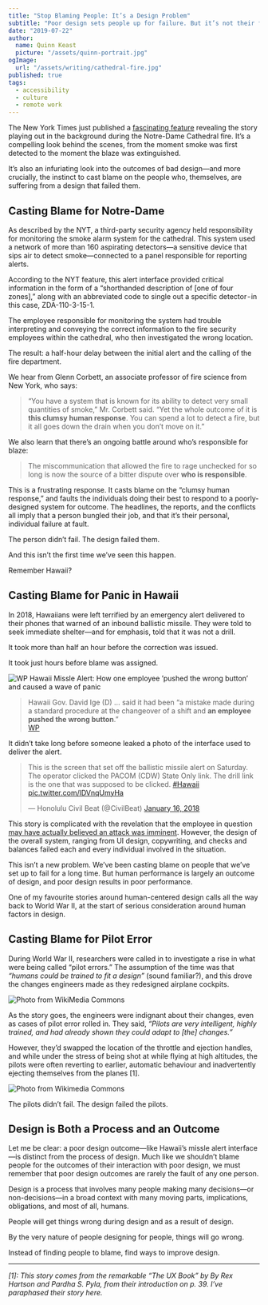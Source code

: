 ```yaml
---
title: "Stop Blaming People: It’s a Design Problem"
subtitle: "Poor design sets people up for failure. But it’s not their failure."
date: "2019-07-22"
author:
  name: Quinn Keast
  picture: "/assets/quinn-portrait.jpg"
ogImage:
  url: "/assets/writing/cathedral-fire.jpg"
published: true
tags:
  - accessibility
  - culture
  - remote work
---
```


The New York Times just published a [fascinating feature](https://www.nytimes.com/interactive/2019/07/16/world/europe/notre-dame.html) revealing the story playing out in the background during the Notre-Dame Cathedral fire. It’s a compelling look behind the scenes, from the moment smoke was first detected to the moment the blaze was extinguished.

It’s also an infuriating look into the outcomes of bad design—and more crucially, the instinct to cast blame on the people who, themselves, are suffering from a design that failed them.

## Casting Blame for Notre-Dame

As described by the NYT, a third-party security agency held responsibility for monitoring the smoke alarm system for the cathedral. This system used a network of more than 160 aspirating detectors—a sensitive device that sips air to detect smoke—connected to a panel responsible for reporting alerts.

According to the NYT feature, this alert interface provided critical information in the form of a “shorthanded description of \[one of four zones\],” along with an abbreviated code to single out a specific detector - in this case, ZDA-110-3-15-1.

The employee responsible for monitoring the system had trouble interpreting and conveying the correct information to the fire security employees within the cathedral, who then investigated the wrong location.

The result: a half-hour delay between the initial alert and the calling of the fire department.

We hear from Glenn Corbett, an associate professor of fire science from New York, who says:

> “You have a system that is known for its ability to detect very small quantities of smoke,” Mr. Corbett said. “Yet the whole outcome of it is **this clumsy human response**. You can spend a lot to detect a fire, but it all goes down the drain when you don’t move on it.”

We also learn that there’s an ongoing battle around who’s responsible for blaze:

> The miscommunication that allowed the fire to rage unchecked for so long is now the source of a bitter dispute over **who is responsible**.

This is a frustrating response. It casts blame on the “clumsy human response,” and faults the individuals doing their best to respond to a poorly-designed system for outcome. The headlines, the reports, and the conflicts all imply that a person bungled their job, and that it’s their personal, individual failure at fault.

The person didn’t fail. The design failed them.

And this isn’t the first time we’ve seen this happen.

Remember Hawaii?

## Casting Blame for Panic in Hawaii

In 2018, Hawaiians were left terrified by an emergency alert delivered to their phones that warned of an inbound ballistic missile. They were told to seek immediate shelter—and for emphasis, told that it was not a drill.

It took more than half an hour before the correction was issued.

It took just hours before blame was assigned.

![WP Hawaii Missle Alert: How one employee ’pushed the wrong button’ and caused a wave of panic](/assets/writing/hawaii-missile-alert.png)

> Hawaii Gov. David Ige (D) … said it had been “a mistake made during a standard procedure at the changeover of a shift and **an employee pushed the wrong button**.”  
> [WP](https://www.washingtonpost.com/news/post-nation/wp/2018/01/14/hawaii-missile-alert-how-one-employee-pushed-the-wrong-button-and-caused-a-wave-of-panic/)

It didn’t take long before someone leaked a photo of the interface used to deliver the alert.

<blockquote class="twitter-tweet" data-dnt="true"><p lang="en" dir="ltr">This is the screen that set off the ballistic missile alert on Saturday. The operator clicked the PACOM (CDW) State Only link. The drill link is the one that was supposed to be clicked. <a href="https://twitter.com/hashtag/Hawaii?src=hash&amp;ref_src=twsrc%5Etfw">#Hawaii</a> <a href="https://t.co/lDVnqUmyHa">pic.twitter.com/lDVnqUmyHa</a></p>&mdash; Honolulu Civil Beat (@CivilBeat) <a href="https://twitter.com/CivilBeat/status/953127542050795520?ref_src=twsrc%5Etfw">January 16, 2018</a></blockquote> <script async src="https://platform.twitter.com/widgets.js" charset="utf-8"></script>

This story is complicated with the revelation that the employee in question [may have actually believed an attack was imminent](https://www.washingtonpost.com/news/posteverything/wp/2018/02/01/the-missile-employee-messed-up-because-hawaii-rewards-incompetence/). However, the design of the overall system, ranging from UI design, copywriting, and checks and balances failed each and every individual involved in the situation.

This isn’t a new problem. We’ve been casting blame on people that we’ve set up to fail for a long time. But human performance is largely an outcome of design, and poor design results in poor performance.

One of my favourite stories around human-centered design calls all the way back to World War II, at the start of serious consideration around human factors in design.

## Casting Blame for Pilot Error

During World War II, researchers were called in to investigate a rise in what were being called “pilot errors.” The assumption of the time was that _“humans could be trained to fit a design”_ (sound familiar?), and this drove the changes engineers made as they redesigned airplane cockpits.

![Photo from WikiMedia Commons](/assets/writing/blame-pilot-issues.jpg)

As the story goes, the engineers were indignant about their changes, even as cases of pilot error rolled in. They said, _“Pilots are very intelligent, highly trained, and had already shown they could adapt to \[the\] changes.”_

However, they’d swapped the location of the throttle and ejection handles, and while under the stress of being shot at while flying at high altitudes, the pilots were often reverting to earlier, automatic behaviour and inadvertently ejecting themselves from the planes \[1\].

![Photo from Wikimedia Commons](/assets/writing/ejection.png)

The pilots didn’t fail. The design failed the pilots.

## Design is Both a Process and an Outcome

Let me be clear: a poor design outcome—like Hawaii’s missle alert interface—is distinct from the process of design. Much like we shouldn’t blame people for the outcomes of their interaction with poor design, we must remember that poor design outcomes are rarely the fault of any one person.

Design is a process that involves many people making many decisions—or non-decisions—in a broad context with many moving parts, implications, obligations, and most of all, humans.

People will get things wrong during design and as a result of design.

By the very nature of people designing for people, things will go wrong.

Instead of finding people to blame, find ways to improve design.

---

_\[1\]: This story comes from the remarkable “The UX Book” by By Rex Hartson and Pardha S. Pyla, from their introduction on p. 39. I’ve paraphased their story here._
